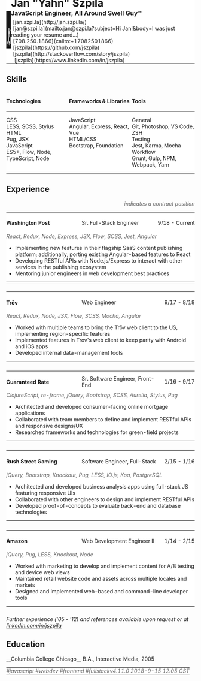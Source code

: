 <link href="https://maxcdn.bootstrapcdn.com/font-awesome/4.6.0/css/font-awesome.min.css" rel="stylesheet"><style>table {border: 0px; width: 100%; padding: 0px;}table tr {border: 0px; padding: 0px; margin: 0px;}table tr td {border: 0px; padding: 0px; background-color: #FFF;}table.experience {margin-bottom: 25px;}table.experience td.employer {width: 40%;}table.experience td.title {width: 40%; text-align: left;}table.experience td.span {text-align: right;}table.header h1, table.header h3 {margin: 0px; padding: 0px;}.lankz {margin: 5px 0 0 0; padding: 0; clear: both; list-style: none; list-style-type: none;}table.breakdown .title {width: 15%;}table.breakdown .content {width: 85%;}.lankz li {display: inline-block; margin: 0 10px 0 0;} .lankz li i {margin-right: 5px;} .text-muted {color: #666;} ul.list-unstyled{list-style: none; margin-left: 0; padding-left: 0;} dd {display: inline-block; margin-left: 55px; padding-left: 100px;}table.skills td {vertical-align: top; width: 33.33%;} table.skills th {border: 0px; text-align: left; padding: 0;} table.skills dd {margin: 0; padding: 0;} table.skills dt {font-weight: normal;}</style>
<table class="header" style="margin-top: -60px; padding-top: 0px;">
<tr><td rowspan="3"><img src="js.png" style="height: 100px; width: 100px"></td><td><h1 style="margin-top: 0px; padding-top: 0px;">Jan "Yahn" Szpila</h1></td></tr>
<tr><td><h3>JavaScript Engineer, All Around Swell Guy™</h3></td></tr>
<tr><td>
<ul class="lankz"> 
<li><i class="fa fa-link"></i> [jan.szpi.la](http://jan.szpi.la/)</li>
<li><i class="fa fa-send-o"></i> [jan@szpi.la](mailto:jan@szpi.la?subject=Hi Jan!&body=I was just reading your resume and...)</li>
<li><i class="fa fa-phone"></i> [708.250.1866](callto:+17082501866)</li>
<li><i class="fa fa-github-alt"></i> [jszpila](https://github.com/jszpila)</li>
<li><i class="fa fa-stack-overflow"></i> [jszpila](http://stackoverflow.com/story/jszpila)</li>
<li><i class="fa fa-linkedin"></i>&nbsp;[jszpila](https://www.linkedin.com/in/jszpila)</li>
</td>
</tr>
</table>

<h2><i class="fa fa-code"></i> Skills</h2>
<table class="skills">
	<thead>
		<tr>
			<th><h4>Technologies</h4></th>
			<th><h4>Frameworks & Libraries</h4></th>
			<th><h4>Tools</h4></th>
		</tr>
	</thead>
	<tbody>
		<tr>
			<td>
				<dl>
					<dt>CSS</dt>
					<dd>LESS, SCSS, Stylus</dd>
					<dt>HTML</dt>
					<dd>Pug, JSX</dd>
					<dt>JavaScript</dt>
					<dd>ES5+, Flow, Node, TypeScript, Node</dd>
				</dl>
			</td>
			<td>
				<dl>
					<dt>JavaScript</dt>
					<dd>Angular, Express, React, Vue</dd>
					<dt>HTML/CSS</dt>
					<dd>Bootstrap, Foundation</dd>
				</dl>
			</td>
			<td>
				<dl>
					<dt>General</dt>
					<dd>Git, Photoshop, VS Code, ZSH</dd>
					<dt>Testing</dt>
					<dd>Jest, Karma, Mocha</dd>
					<dt>Workflow</dt>
					<dd>Grunt, Gulp, NPM, Webpack, Yarn</dd>
				</dl>
			</td>
		</tr>
	</tbody>
</table>
<!--
<dl>
<dt><i class="fa fa-code"></i> Technologies</td>
<dd>CSS <i class="text-muted">(SCSS, LESS, Stylus)</i>, HTML <i class="text-muted">(Pug, JSX)</i>, JavaScript <i class="text-muted">(ES5+, Flow, TypeScript)</i>, Node</dd>

<dt><i class="fa fa-puzzle-piece"></i> Frameworks & Libraries</dt>
<dd>Angular, Bootstrap, Express, Foundation, jQuery, Knockout, Nuxt, React, Redux, Vue, Vuex</dd>

<dt><i class="fa fa-wrench"></i> Tools</dt>
<dd>
<ul class="list-unstyled">
<li><b>General</b>  &nbsp;&nbsp;Atom, Electron, Git, Photoshop, VS Code, ZSH</li>
<li><b>Testing</b> &nbsp;&nbsp;&nbsp;Chai, Jest, Karma, Mocha, Sinon, QUnit</li>
<li><b>Workflow</b> Grunt, Gulp, NPM, Neutrino, Webpack, Yarn</li>
</dd>
</dl>
-->
<h2><i class="fa fa-history"></i> Experience</h2>
<div style="text-align: right;"><i class="text-muted"><i class="fa fa-clock-o"></i> indicates a contract position</i></div>
<table class="experience">
<tbody>
<tr>
<td class="employer"><h4>Washington Post</h4></td>
<td class="title">Sr. Full-Stack Engineer <em class="muted"><i class="fa fa-clock-o"></i></em></td>
<td class="span">9/18 - Current</td>
</tr>
<tr>
<td colspan="3"><i class="text-muted">React, Redux, Node, Express, JSX, Flow, SCSS, Jest, Angular</i>
</td>
</tr>
<tr>
<td colspan="3">
<ul>
<li>Implementing new features in their flagship SaaS content publishing platform; additionally, porting existing Angular-based features to React</li>
<li>Developing RESTful APIs with Node.js/Express to interact with other services in the publishing ecosystem</li>
<li>Mentoring junior engineers in web development best practices</li>
</ul>
</td>
</tr>
</table>

<table class="experience">
<tr>
<td class="employer"><h4>Trōv</h4></td>
<td class="title">Web Engineer</td>
<td class="span">9/17 - 8/18</td>
</tr>
<tr>
<td colspan="3"><i class="text-muted">React, Redux, Node, JSX, Flow, SCSS, Mocha, Angular</i></td>
</tr>
<tr>
<td colspan="3">
<ul>
<li>Worked with multiple teams to bring the Trōv web client to the US, implementing region-specific features</li>
<li>Implemented features in Trov's web client to keep parity with Android and iOS apps</li>
<li>Developed internal data-management tools</li>
</td>
</tbody>
</table>

<table class="experience">
<tbody>
<tr>
<td class="employer"><h4>Guaranteed Rate</h4></td>
<td class="title">Sr. Software Engineer, Front-End</td>
<td class="span">1/16 - 9/17</td>
</tr>
<tr>
<td colspan="3"><i class="text-muted">ClojureScript, re-frame, jQuery, Bootstrap, SCSS, Aurelia, Stylus, Pug</i></td>
</tr>
<tr>
<td colspan="3">
<ul>
<li>Architected and developed consumer-facing online mortgage applications</li>
<li>Collaborated with team members to define and implement RESTful APIs and responsive designs/UX</li>
<li>Researched frameworks and technologies for green-field projects</li>
</td>
</tbody>
</table>

<table class="experience">
<tbody>
<tr>
<td class="employer"><h4>Rush Street Gaming</h4></td>
<td class="title">Software Engineer, Full-Stack</td>
<td class="span">2/15 - 1/16 </td>
</tr>
<tr>
<td colspan="3"><i class="text-muted">jQuery, Bootstrap, Knockout, Pug, LESS, IO.js, Koa, PostgreSQL</i></td>
</tr>
<tr>
<td colspan="3">
<ul>
<li>Architected and developed business analysis apps using full-stack JS featuring responsive UIs</li>
<li>Collaborated with other engineers to design and implement RESTful APIs</li>
<li>Developed proof-of-concepts to evaluate back-end and database technologies</li>
</td>
</tbody>
</table>

<table class="experience">
<tbody>
<tr>
<td class="employer"><h4>Amazon</h4></td>
<td class="title">Web Development Engineer II</td>
<td class="span">1/14 - 2/15</td>
</tr>
<tr>
<td colspan="3"><i class="text-muted">jQuery, Pug, LESS, Knockout, Node</i></td>
</tr>
<tr>
<td colspan="3">
<ul>
<li>Worked with marketing to develop and implement content for A/B testing and device web views</li>
<li>Maintained retail website code and assets across multiple locales and markets</li>
<li>Designed and implemented web-based and command-line developer tools</li>
</td>
</tbody>
</table>

*Further experience ('05 - '12) and references available upon request or at [linkedin.com/in/jszpila](https://www.linkedin.com/in/jszpila)*

<h2><i class="fa fa-graduation-cap"></i> Education</h2>
__Columbia College Chicago__  
B.A., Interactive Media, 2005

<!--<ul class="list-unstyled">
<li><b>Coursera</b></li>
<li>Data Structures and Algorithms, 2018</li>
<li>Full Stack Web Development, 2018</li> 
<li>Interaction Design, 2018</li>
<li>User Interface Design, 2018</li>
</ul>-->

<table class="footer"><tr><td><i class="info text-muted"><i class="fa fa-tags"></i> #javascript #webdev #frontend #fullstack</i></td><td style="text-align: right;"><i class="info text-muted">v4.11.0 2018-9-15 12:05 CST</i></td></tr></table>
